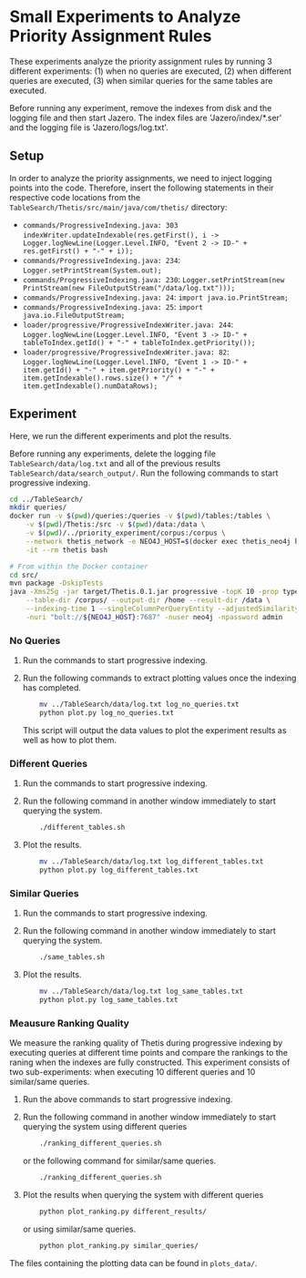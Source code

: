 # Small Experiments to Analyze Priority Assignment Rules
These experiments analyze the priority assignment rules by running 3 different experiments:
(1) when no queries are executed,
(2) when different queries are executed,
(3) when similar queries for the same tables are executed.

Before running any experiment, remove the indexes from disk and the logging file and then start Jazero.
The index files are 'Jazero/index/*.ser' and the logging file is 'Jazero/logs/log.txt'.

## Setup
In order to analyze the priority assignments, we need to inject logging points into the code.
Therefore, insert the following statements in their respective code locations from the `TableSearch/Thetis/src/main/java/com/thetis/` directory:

- `commands/ProgressiveIndexing.java: 303` `indexWriter.updateIndexable(res.getFirst(), i -> Logger.logNewLine(Logger.Level.INFO, "Event 2 -> ID-" + res.getFirst() + "-" + i));`
- `commands/ProgressiveIndexing.java: 234`: `Logger.setPrintStream(System.out);`
- `commands/ProgressiveIndexing.java: 230`: `Logger.setPrintStream(new PrintStream(new FileOutputStream("/data/log.txt")));`
- `commands/ProgressiveIndexing.java: 24`: `import java.io.PrintStream;`
- `commands/ProgressiveIndexing.java: 25`: `import java.io.FileOutputStream;`
- `loader/progressive/ProgressiveIndexWriter.java: 244`: `Logger.logNewLine(Logger.Level.INFO, "Event 3 -> ID-" + tableToIndex.getId() + "-" + tableToIndex.getPriority());`
- `loader/progressive/ProgressiveIndexWriter.java: 82`: `Logger.logNewLine(Logger.Level.INFO, "Event 1 -> ID-" + item.getId() + "-" + item.getPriority() + "-" + item.getIndexable().rows.size() + "/" + item.getIndexable().numDataRows);`

## Experiment
Here, we run the different experiments and plot the results.

Before running any experiments, delete the logging file `TableSearch/data/log.txt` and all of the previous results `TableSearch/data/search_output/`.
Run the following commands to start progressive indexing.

```bash
cd ../TableSearch/
mkdir queries/
docker run -v $(pwd)/queries:/queries -v $(pwd)/tables:/tables \
    -v $(pwd)/Thetis:/src -v $(pwd)/data:/data \
    -v $(pwd)/../priority_experiment/corpus:/corpus \
    --network thetis_network -e NEO4J_HOST=$(docker exec thetis_neo4j hostname -I) \
    -it --rm thetis bash

# From within the Docker container
cd src/
mvn package -DskipTests
java -Xms25g -jar target/Thetis.0.1.jar progressive -topK 10 -prop types \
    --table-dir /corpus/ --output-dir /home --result-dir /data \
    --indexing-time 1 --singleColumnPerQueryEntity --adjustedSimilarity --useMaxSimilarityPerColumn \
    -nuri "bolt://${NEO4J_HOST}:7687" -nuser neo4j -npassword admin
```

### No Queries
1. Run the commands to start progressive indexing.

2. Run the following commands to extract plotting values once the indexing has completed.

    ```bash
        mv ../TableSearch/data/log.txt log_no_queries.txt
        python plot.py log_no_queries.txt
    ```

    This script will output the data values to plot the experiment results as well as how to plot them.

### Different Queries
1. Run the commands to start progressive indexing.

2. Run the following command in another window immediately to start querying the system.

    ```bash
        ./different_tables.sh
    ```

3. Plot the results.

    ```bash
        mv ../TableSearch/data/log.txt log_different_tables.txt
        python plot.py log_different_tables.txt
    ```

### Similar Queries
1. Run the commands to start progressive indexing.

2. Run the following command in another window immediately to start querying the system.

    ```bash
        ./same_tables.sh
    ```

3. Plot the results.

    ```bash
        mv ../TableSearch/data/log.txt log_same_tables.txt
        python plot.py log_same_tables.txt
    ```

### Meausure Ranking Quality
We measure the ranking quality of Thetis during progressive indexing by executing queries at different time points and compare the rankings to the raning when the indexes are fully constructed.
This experiment consists of two sub-experiments: when executing 10 different queries and 10 similar/same queries.

1. Run the above commands to start progressive indexing.

2. Run the following command in another window immediately to start querying the system using different queries

    ```bash
        ./ranking_different_queries.sh
    ```

    or the following command for similar/same queries.

    ```bash
        ./ranking_different_queries.sh
    ```

3. Plot the results when querying the system with different queries

    ```bash
        python plot_ranking.py different_results/
    ```

    or using similar/same queries.

    ```bash
        python plot_ranking.py similar_queries/
    ```

The files containing the plotting data can be found in `plots_data/`.
